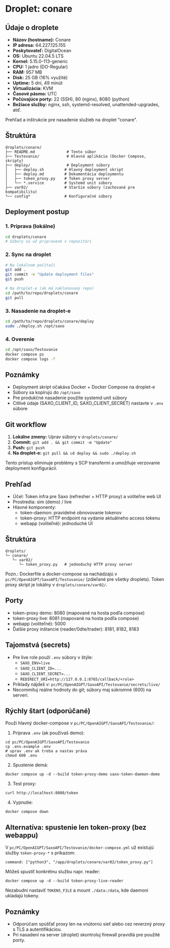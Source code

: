 # Droplet: conare

## Údaje o droplete

- **Názov (hostname):** Conare
- **IP adresa:** 64.227.125.155
- **Poskytovateľ:** DigitalOcean
- **OS:** Ubuntu 22.04.5 LTS
- **Kernel:** 5.15.0-113-generic
- **CPU:** 1 jadro (DO-Regular)
- **RAM:** 957 MB
- **Disk:** 25 GB (16% využité)
- **Uptime:** 5 dní, 49 minút
- **Virtualizácia:** KVM
- **Časové pásmo:** UTC
- **Počúvajúce porty:** 22 (SSH), 80 (nginx), 8080 (python)
- **Bežiace služby:** nginx, ssh, systemd-resolved, unattended-upgrades, atď.

Prehľad a inštrukcie pre nasadenie služieb na droplet "conare".

## Štruktúra

```
droplets/conare/
├── README.md              # Tento súbor
├── Testovanie/            # Hlavná aplikácia (Docker Compose, skripty)
├── deploy/                # Deployment súbory
│   ├── deploy.sh         # Hlavný deployment skript
│   ├── deploy.md         # Dokumentácia deploymentu
│   ├── token_proxy.py    # Token proxy server
│   └── *.service         # Systemd unit súbory
├── var02/                # Staršie súbory (zachované pre kompatibilitu)
└── config*               # Konfiguračné súbory
```

## Deployment postup

### 1. Priprava (lokálne)
```bash
cd droplets/conare
# Súbory sú už pripravené v repozitári
```

### 2. Sync na droplet
```bash
# Na lokálnom počítači
git add .
git commit -m "Update deployment files"
git push

# Na droplet-e (ak má naklonovaný repo)
cd /path/to/repo/droplets/conare
git pull
```

### 3. Nasadenie na droplet-e
```bash
cd /path/to/repo/droplets/conare/deploy
sudo ./deploy.sh /opt/saxo
```

### 4. Overenie
```bash
cd /opt/saxo/Testovanie
docker compose ps
docker compose logs -f
```

## Poznámky

- Deployment skript očakáva Docker + Docker Compose na droplet-e
- Súbory sa kopírujú do `/opt/saxo`
- Pre produkčné nasadenie použite systemd unit súbory
- Citlivé údaje (SAXO_CLIENT_ID, SAXO_CLIENT_SECRET) nastavte v `.env` súbore

## Git workflow

1. **Lokálne zmeny:** Uprav súbory v `droplets/conare/`
2. **Commit:** `git add . && git commit -m "Update"`
3. **Push:** `git push`
4. **Na droplet-e:** `git pull && cd deploy && sudo ./deploy.sh`

Tento prístup eliminuje problémy s SCP transfermi a umožňuje verzovanie deployment konfigurácií.

## Prehľad
- Účel: Token infra pre Saxo (refresher + HTTP proxy) a voliteľne web UI
- Prostredia: sim (demo) / live
- Hlavné komponenty:
  - token-daemon: pravidelné obnovovanie tokenov
  - token-proxy: HTTP endpoint na vydanie aktuálneho access tokenu
  - webapp (voliteľné): jednoduché UI

## Štruktúra
```
droplets/
└─ conare/
   └─ var02/
      └─ token_proxy.py   # jednoduchý HTTP proxy server
```

Pozn.: Dockerfile a docker-compose sa nachádzajú v `pc/PC/OpenAIGPT/SaxoAPI/Testovanie/` (zdieľané pre všetky droplets). Token proxy skript je lokálny v `droplets/conare/var02/`.

## Porty
- token-proxy demo: 8080 (mapované na hosta podľa compose)
- token-proxy live: 8081 (mapované na hosta podľa compose)
- webapp (voliteľné): 5000
- Ďalšie proxy inštancie (reader/0dte/trader): 8181, 8182, 8183

## Tajomstvá (secrets)
- Pre live role použi `.env` súbory v štýle:
  - `SAXO_ENV=live`
  - `SAXO_CLIENT_ID=...`
  - `SAXO_CLIENT_SECRET=...`
  - `REDIRECT_URI=http://127.0.0.1:8765/callback/<role>`
- Príklady nájdeš v: `pc/PC/OpenAIGPT/SaxoAPI/Testovanie/secrets/live/`
- Necommituj reálne hodnoty do git; súbory maj súkromné (600) na serveri.

## Rýchly štart (odporúčané)
Použi hlavný docker-compose v `pc/PC/OpenAIGPT/SaxoAPI/Testovanie/`:

1) Príprava `.env` (ak používaš demo):
```
cd pc/PC/OpenAIGPT/SaxoAPI/Testovanie
cp .env.example .env
# uprav .env ak treba a nastav práva
chmod 600 .env
```

2) Spustenie demá:
```
docker compose up -d --build token-proxy-demo saxo-token-daemon-demo
```

3) Test proxy:
```
curl http://localhost:8080/token
```

4) Vypnutie:
```
docker compose down
```

## Alternatíva: spustenie len token-proxy (bez webappu)
V `pc/PC/OpenAIGPT/SaxoAPI/Testovanie/docker-compose.yml` už existujú služby `token-proxy-*` s príkazom:
```
command: ["python3", "/app/droplets/conare/var02/token_proxy.py"]
```
Môžeš spustiť konkrétnu službu napr. reader:
```
docker compose up -d --build token-proxy-live-reader
```
Nezabudni nastaviť `TOKENS_FILE` a mount `./data:/data`, kde daemoni ukladajú tokeny.

## Poznámky
- Odporúčam spúšťať proxy len na vnútornú sieť alebo cez reverzný proxy s TLS a autentifikáciou.
- Pri nasadení na server (droplet) skontroluj firewall pravidlá pre použité porty.